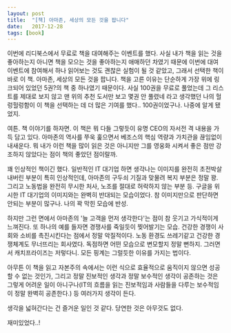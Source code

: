 ```yaml
---
layout: post
title:  "[책] 아마존, 세상의 모든 것을 팝니다"
date:   2017-12-28
tags: [book]
---
```


  이번에 리디북스에서 무료로 책을 대여해주는 이벤트를 했다. 사실 내가 책을 읽는 것을 좋아하는지 아니면 책을 모으는 것을 좋아하는지 애매하던 차였기 때문에 이번에 대여 이벤트에 참여해서 하나 읽어보는 것도 괜찮은 실험이 될 것 같았고, 그래서 선택한 책이 바로 이 책. 아마존, 세상의 모든 것을 팝니다. 책을 고른 이유는 단순하게 가장 위에 링크되어 있었던 5권?의 책 중 하나였기 때문이다. 사실 100권을 무료로 풀었는데 그 리스트를 제대로 보지 않고 맨 위의 추천 도서만 보고 몇권 안 풀렸네 라고 생각했던 나의 헐렁헐렁함이 이 책을 선택하는 데 더 많은 기여를 했다.. 100권이었구나. 나중에 알게 됐었지.

  여튼. 책 이야기를 하자면. 이 책은 뭐 다들 그렇듯이 유명 CEO의 자서전 격 내용을 가득 담고 있다. 아마존의 역사를 쭈욱 훑으면서 베조스의 핵심 역량과 가치관을 끊임없이 내새운다. 뭐 내가 이런 책을 많이 읽은 것은 아니지만 그를 영웅화 시켜서 좋은 점만 강조하지 않았다는 점이 책의 좋았던 점이랄까.

  꽤 인상적인 책이긴 했다. 일반적인 IT 대기업 하면 생각나는 이미지를 완전히 초전박살 내버린 부분이 특히 인상적인데, 아마존의 구두쇠 기질과 맞물려 복지 부분은 정말 꽝. 그리고 노동법을 완전히 무시한 처사, 노조를 절대로 허락하지 않는 부분 등. 구글을 위시한 IT 대기업의 이미지와는 완벽히 반대되는 모습이었다. 참 이미지만으로 판단하면 안되는 부분이 많구나. 나의 꽉 막힌 모습에 반성.

  하지만 그런 면에서 아마존의 '늘 고객을 먼저 생각한다'는 점이 참 웃기고 가식적이게 느껴진다. 또 하나의 예를 들자면 경쟁사를 죽일듯이 찢어발기는 모습. 건강한 경쟁이 사회와 소비를 촉진시킨다는 점에서 정말 악질적이다. 노동 환경도 쓰레기같고 건강한 경쟁체계도 무너뜨리는 회사였다. 독점하면 어떤 모습으로 변모할지 정말 뻔하지. 그러면서 캐치프라이즈는 저렇다니. 모든 핑계는 그럴듯한 이유를 가지는 법이다.

  아무튼 이 책을 읽고 자본주의 속에서는 이런 식으로 효율적으로 움직이지 않으면 성공할 수 없는 것인가, 그리고 정말 진보적인 생각과 정말 보수적인 생각이 공존하는 것은 그렇게 어려운 일이 아니구나(IT의 흐름을 읽는 진보적임과 사람들을 다루는 보수적임이 정말 완벽히 공존한다.) 등 여러가지 생각이 든다.

  생각을 넓혀간다는 건 즐거운 일인 것 같다. 당연한 것은 아무것도 없다.

  재미있었다..!